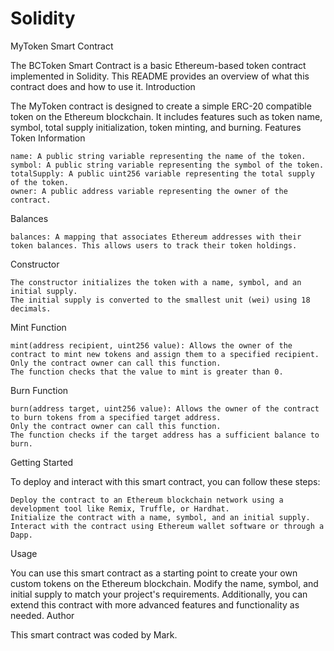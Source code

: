 # Solidity

MyToken Smart Contract

The BCToken Smart Contract is a basic Ethereum-based token contract implemented in Solidity. This README provides an overview of what this contract does and how to use it.
Introduction

The MyToken contract is designed to create a simple ERC-20 compatible token on the Ethereum blockchain. It includes features such as token name, symbol, total supply initialization, token minting, and burning.
Features
Token Information

    name: A public string variable representing the name of the token.
    symbol: A public string variable representing the symbol of the token.
    totalSupply: A public uint256 variable representing the total supply of the token.
    owner: A public address variable representing the owner of the contract.

Balances

    balances: A mapping that associates Ethereum addresses with their token balances. This allows users to track their token holdings.

Constructor

    The constructor initializes the token with a name, symbol, and an initial supply.
    The initial supply is converted to the smallest unit (wei) using 18 decimals.

Mint Function

    mint(address recipient, uint256 value): Allows the owner of the contract to mint new tokens and assign them to a specified recipient.
    Only the contract owner can call this function.
    The function checks that the value to mint is greater than 0.

Burn Function

    burn(address target, uint256 value): Allows the owner of the contract to burn tokens from a specified target address.
    Only the contract owner can call this function.
    The function checks if the target address has a sufficient balance to burn.

Getting Started

To deploy and interact with this smart contract, you can follow these steps:

    Deploy the contract to an Ethereum blockchain network using a development tool like Remix, Truffle, or Hardhat.
    Initialize the contract with a name, symbol, and an initial supply.
    Interact with the contract using Ethereum wallet software or through a Dapp.

Usage

You can use this smart contract as a starting point to create your own custom tokens on the Ethereum blockchain. Modify the name, symbol, and initial supply to match your project's requirements. Additionally, you can extend this contract with more advanced features and functionality as needed.
Author

This smart contract was coded by Mark.
